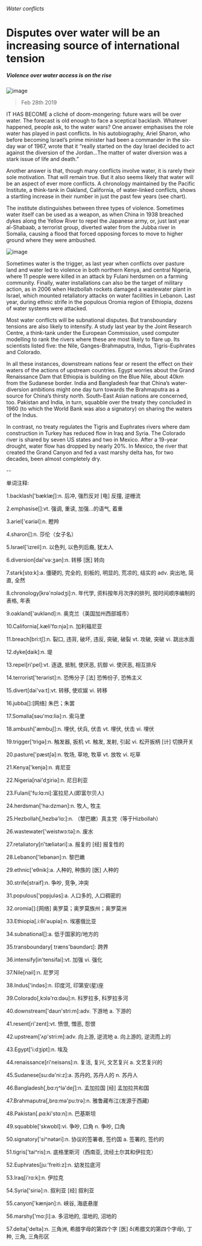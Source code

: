 ###### Water conflicts
# Disputes over water will be an increasing source of international tension 
##### Violence over water access is on the rise 
![image](images/20190302_SRP518.jpg) 
> Feb 28th 2019 
IT HAS BECOME a cliché of doom-mongering: future wars will be over water. The forecast is old enough to face a sceptical backlash. Whatever happened, people ask, to the water wars? One answer emphasises the role water has played in past conflicts. In his autobiography, Ariel Sharon, who before becoming Israel’s prime minister had been a commander in the six-day war of 1967, wrote that it “really started on the day Israel decided to act against the diversion of the Jordan…The matter of water diversion was a stark issue of life and death.” 
Another answer is that, though many conflicts involve water, it is rarely their sole motivation. That will remain true. But it also seems likely that water will be an aspect of ever more conflicts. A chronology maintained by the Pacific Institute, a think-tank in Oakland, California, of water-linked conflicts, shows a startling increase in their number in just the past few years (see chart). 
The institute distinguishes between three types of violence. Sometimes water itself can be used as a weapon, as when China in 1938 breached dykes along the Yellow River to repel the Japanese army, or, just last year al-Shabaab, a terrorist group, diverted water from the Jubba river in Somalia, causing a flood that forced opposing forces to move to higher ground where they were ambushed. 
![image](images/20190302_SRC311_2.png) 
Sometimes water is the trigger, as last year when conflicts over pasture land and water led to violence in both northern Kenya, and central Nigeria, where 11 people were killed in an attack by Fulani herdsmen on a farming community. Finally, water installations can also be the target of military action, as in 2006 when Hezbollah rockets damaged a wastewater plant in Israel, which mounted retaliatory attacks on water facilities in Lebanon. Last year, during ethnic strife in the populous Oromia region of Ethiopia, dozens of water systems were attacked. 
Most water conflicts will be subnational disputes. But transboundary tensions are also likely to intensify. A study last year by the Joint Research Centre, a think-tank under the European Commission, used computer modelling to rank the rivers where these are most likely to flare up. Its scientists listed five: the Nile, Ganges-Brahmaputra, Indus, Tigris-Euphrates and Colorado. 
In all these instances, downstream nations fear or resent the effect on their waters of the actions of upstream countries. Egypt worries about the Grand Renaissance Dam that Ethiopia is building on the Blue Nile, about 40km from the Sudanese border. India and Bangladesh fear that China’s water-diversion ambitions might one day turn towards the Brahmaputra as a source for China’s thirsty north. South-East Asian nations are concerned, too. Pakistan and India, in turn, squabble over the treaty they concluded in 1960 (to which the World Bank was also a signatory) on sharing the waters of the Indus. 
In contrast, no treaty regulates the Tigris and Euphrates rivers where dam construction in Turkey has reduced flow in Iraq and Syria. The Colorado river is shared by seven US states and two in Mexico. After a 19-year drought, water flow has dropped by nearly 20%. In Mexico, the river that created the Grand Canyon and fed a vast marshy delta has, for two decades, been almost completely dry. 
-- 
 单词注释:
1.backlash['bæklæʃ]:n. 后冲, 强烈反对 [电] 反撞, 逆栅流 
2.emphasise[]:vt. 强调, 重读, 加强...的语气, 着重 
3.ariel['єәriәl]:n. 瞪羚 
4.sharon[]:n. 莎伦（女子名） 
5.Israel['izreil]:n. 以色列, 以色列后裔, 犹太人 
6.diversion[dai'vә:ʒәn]:n. 转移 [医] 转向 
7.stark[stɑ:k]:a. 僵硬的, 完全的, 刻板的, 明显的, 荒凉的, 结实的 adv. 突出地, 简直, 全然 
8.chronology[krә'nɔlәdʒi]:n. 年代学, 资料按年月次序的排列, 按时间顺序编制的表格, 年表 
9.oakland['әuklәnd]:n. 奥克兰（美国加州西部城市） 
10.California[.kæli'fɒ:njә]:n. 加利福尼亚 
11.breach[bri:tʃ]:n. 裂口, 违背, 破坏, 违反, 突破, 破裂 vt. 攻破, 突破 vi. 跳出水面 
12.dyke[daik]:n. 堤 
13.repel[ri'pel]:vt. 逐退, 抵制, 使厌恶, 抗御 vi. 使厌恶, 相互排斥 
14.terrorist['terәrist]:n. 恐怖分子 [法] 恐怖份子, 恐怖主义 
15.divert[dai'vә:t]:vt. 转移, 使欢娱 vi. 转移 
16.jubba[]:[网络] 朱巴；朱罢 
17.Somalia[sәu'mɑ:liә]:n. 索马里 
18.ambush['æmbuʃ]:n. 埋伏, 伏兵, 伏击 vt. 埋伏, 伏击 vi. 埋伏 
19.trigger['trigә]:n. 触发器, 扳机 vt. 触发, 发射, 引起 vi. 松开扳柄 [计] 切换开关 
20.pasture['pæstʃә]:n. 牧场, 草地, 牧草 vt. 放牧 vi. 吃草 
21.Kenya['kenjә]:n. 肯尼亚 
22.Nigeria[nai'dʒiriә]:n. 尼日利亚 
23.Fulani['fu:lɑ:ni]:富拉尼人(即富尔贝人) 
24.herdsman['hә:dzmәn]:n. 牧人, 牧主 
25.Hezbollah[,hezbə'lɑ:]:n. （黎巴嫩）真主党（等于Hizbollah） 
26.wastewater['weistwɔ:tә]:n. 废水 
27.retaliatory[ri'tæliәtәri]:a. 报复的 [经] 报复性的 
28.Lebanon['lebәnәn]:n. 黎巴嫩 
29.ethnic['eθnik]:a. 人种的, 种族的 [医] 人种的 
30.strife[straif]:n. 争吵, 竞争, 冲突 
31.populous['pɒpjulәs]:a. 人口多的, 人口稠密的 
32.oromia[]:[网络] 奥罗莫；奥罗莫族州；奥罗莫洲 
33.Ethiopia[.i:θi'әupiә]:n. 埃塞俄比亚 
34.subnational[]:a. 低于国家的/地方的 
35.transboundary[ træns'baʊndərɪ]: 跨界 
36.intensify[in'tensifai]:vt. 加强 vi. 强化 
37.Nile[nail]:n. 尼罗河 
38.Indus['indәs]:n. 印度河, 印第安(星)座 
39.Colorado[,kɔlә'rɑ:dәu]:n. 科罗拉多, 科罗拉多河 
40.downstream['daun'stri:m]:adv. 下游地 a. 下游的 
41.resent[ri'zent]:vt. 愤恨, 憎恶, 怨恨 
42.upstream['ʌp'stri:m]:adv. 向上游, 逆流地 a. 向上游的, 逆流而上的 
43.Egypt['i:dʒipt]:n. 埃及 
44.renaissance[ri'neisәns]:n. 复活, 复兴, 文艺复兴 a. 文艺复兴的 
45.Sudanese[su:dә'ni:z]:a. 苏丹的, 苏丹人的 n. 苏丹人 
46.Bangladesh[,bɑ:ŋ^lә'deʃ]:n. 孟加拉国 [经] 孟加拉共和国 
47.Brahmaputra[,brɑ:mә'pu:trә]:n. 雅鲁藏布江(发源于西藏) 
48.Pakistan[.pɑ:ki'stɑ:n]:n. 巴基斯坦 
49.squabble['skwɒbl]:vi. 争吵, 口角 n. 争吵, 口角 
50.signatory['si^nәtәri]:n. 协议的签署者, 签约国 a. 签署的, 签约的 
51.tigris['tai^ris]:n. 底格里斯河（西南亚, 流经土尔其和伊拉克） 
52.Euphrates[ju:'freiti:z]:n. 幼发拉底河 
53.Iraq[i'rɑ:k]:n. 伊拉克 
54.Syria['siriә]:n. 叙利亚 [经] 叙利亚 
55.canyon['kænjәn]:n. 峡谷, 海底悬崖 
56.marshy['mɑ:ʃi]:a. 多沼地的, 湿地的, 沼地的 
57.delta['deltә]:n. 三角洲, 希腊字母的第四个字 [医] δ(希腊文的第四个字母), 丁种, 三角, 三角形区 
